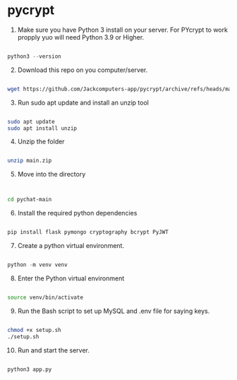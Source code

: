# pycrypt
 

 1. Make sure you have Python 3 install on your server. For PYcrypt to work propply yuo will need Python 3.9 or Higher.

 ```python

 python3 --version

 ```

 2. Download this repo on you computer/server.

 ```bash

 wget https://github.com/Jackcomputers-app/pycrypt/archive/refs/heads/main.zip

 ```

 3. Run sudo apt update and install an unzip tool
```bash

sudo apt update
sudo apt install unzip


```

4. Unzip the folder
```bash

unzip main.zip

```

5. Move into the directory
```bash


cd pychat-main

```

6. Install the required python dependencies
```python

pip install flask pymongo cryptography bcrypt PyJWT

```


7. Create a python virtual environment. 
```python

python -m venv venv

```
8. Enter the Python virtual environment
```bash

source venv/bin/activate

```
9. Run the Bash script to set up MySQL and .env file for saying keys.
```bash

chmod +x setup.sh
./setup.sh

```

10. Run and start the server. 
```python

python3 app.py

```


